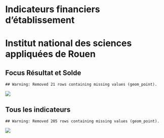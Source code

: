 Indicateurs financiers d’établissement
================

# Institut national des sciences appliquées de Rouen

## Focus Résultat et Solde

    ## Warning: Removed 21 rows containing missing values (geom_point).

![](institut_national_des_sciences_appliquées_de_rouen_files/figure-gfm/etab.focus-1.png)<!-- -->

## Tous les indicateurs

    ## Warning: Removed 205 rows containing missing values (geom_point).

![](institut_national_des_sciences_appliquées_de_rouen_files/figure-gfm/etab-1.png)<!-- -->
